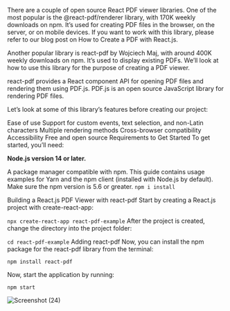 There are a couple of open source React PDF viewer libraries. One of the most popular is the @react-pdf/renderer library, with 170K weekly downloads on npm. It’s used for creating PDF files in the browser, on the server, or on mobile devices. If you want to work with this library, please refer to our blog post on How to Create a PDF with React.js.

Another popular library is react-pdf by Wojciech Maj, with around 400K weekly downloads on npm. It’s used to display existing PDFs. We’ll look at how to use this library for the purpose of creating a PDF viewer.

react-pdf provides a React component API for opening PDF files and rendering them using PDF.js. PDF.js is an open source JavaScript library for rendering PDF files.

Let’s look at some of this library’s features before creating our project:

Ease of use
Support for custom events, text selection, and non-Latin characters
Multiple rendering methods
Cross-browser compatibility
Accessibility
Free and open source
Requirements to Get Started To get started, you’ll need:

**Node.js version 14 or later.**

A package manager compatible with npm. This guide contains usage examples for Yarn and the npm client (installed with Node.js by default). Make sure the npm version is 5.6 or greater.
`npm i install`

Building a React.js PDF Viewer with react-pdf
Start by creating a React.js project with create-react-app:

`npx create-react-app react-pdf-example`
After the project is created, change the directory into the project folder:

`cd react-pdf-example`
Adding react-pdf
Now, you can install the npm package for the react-pdf library from the terminal:

`npm install react-pdf`

Now, start the application by running:

`npm start`

![Screenshot (24)](https://user-images.githubusercontent.com/74130968/209979187-92821244-66b2-42b3-af4d-19d406c96fbf.png)

